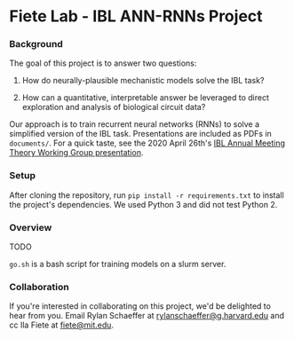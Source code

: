 # Fiete Lab - IBL ANN-RNNs Project

### Background

The goal of this project is to answer two questions:

1. How do neurally-plausible mechanistic models solve the IBL task?

2. How can a quantitative, interpretable answer be leveraged to direct 
exploration and analysis of biological circuit data?

Our approach is to train recurrent neural networks (RNNs) to solve a simplified
version of the IBL task. Presentations are included as PDFs in `documents/`.
For a quick taste, see the 2020 April 26th's [IBL Annual Meeting Theory Working Group
presentation](documents/ibl_20200426_annual_meeting/IBL-Annual-Meeting-Theory-WG.pdf).

### Setup
After cloning the repository, run `pip install -r requirements.txt` to install
the project's dependencies. We used Python 3 and did not test Python 2.

### Overview
TODO

`go.sh` is a bash script for training models on a slurm server.

### Collaboration
If you're interested in collaborating on this project, we'd be delighted to hear from you. Email Rylan Schaeffer at rylanschaeffer@g.harvard.edu and cc Ila Fiete at fiete@mit.edu.
